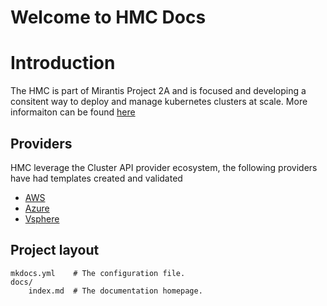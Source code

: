 # Welcome to HMC Docs


# Introduction

The HMC is part of Mirantis Project 2A and is focused and developing a consitent 
way to deploy and manage kubernetes clusters at scale. More informaiton can be 
found [here](./introduction.md) 


## Providers
HMC leverage the Cluster API provider ecosystem, the following providers have 
had templates created and validated


 * [AWS](./aws/main.md)
 * [Azure](./azure/main.md)
 * [Vsphere](./vsphere/main.md)




## Project layout

    mkdocs.yml    # The configuration file.
    docs/
        index.md  # The documentation homepage.
        